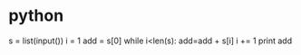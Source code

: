 # python
s = list(input())
i = 1
add = s[0]
while i<len(s):
    add=add + s[i]
    i += 1
print add

